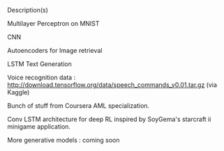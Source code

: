 Description(s)


Multilayer Perceptron on MNIST

CNN

Autoencoders for Image retrieval

LSTM Text Generation

Voice recognition data : http://download.tensorflow.org/data/speech_commands_v0.01.tar.gz (via Kaggle)


Bunch of stuff from Coursera AML specialization.

Conv LSTM architecture for deep RL inspired by SoyGema's starcraft ii minigame application.

More generative models : coming soon
